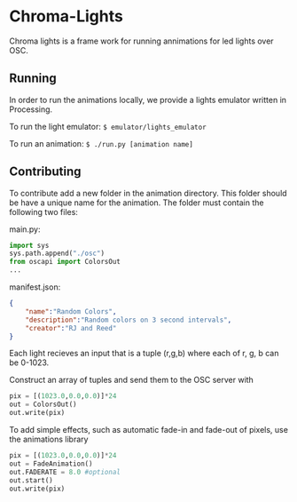 Chroma-Lights
=============

Chroma lights is a frame work for running annimations for led lights over OSC.

Running
-------

In order to run the animations locally, we provide a lights emulator written in Processing.

To run the light emulator: `$ emulator/lights_emulator`

To run an animation: `$ ./run.py [animation name]`


Contributing
------------
To contribute add a new folder in the animation directory. 
This folder should be have a unique name for the animation.
The folder must contain the following two files:

main.py:

```python
import sys
sys.path.append("./osc")
from oscapi import ColorsOut
...
```

manifest.json:

```json
{
	"name":"Random Colors",
	"description":"Random colors on 3 second intervals",
	"creator":"RJ and Reed"
}
```

Each light recieves an input that is a tuple (r,g,b) where each of r, g, b can be 0-1023.

Construct an array of tuples and send them to the OSC server with 

```python
pix = [(1023.0,0.0,0.0)]*24
out = ColorsOut()
out.write(pix)
```

To add simple effects, such as automatic fade-in and fade-out of pixels, use the animations library
```python
pix = [(1023.0,0.0,0.0)]*24
out = FadeAnimation()
out.FADERATE = 8.0 #optional
out.start()
out.write(pix)
```


